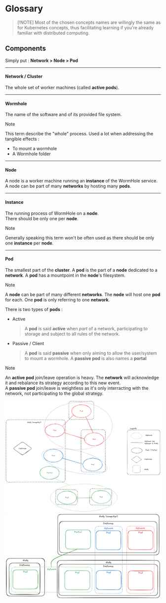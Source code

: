# Glossary
>
> [!NOTE]
> Most of the chosen concepts names are willingly the same as for Kubernetes concepts,
> thus facilitating learning if you're already familiar with distributed computing.

## Components

Simply put :
**Network > Node > Pod**

---

#### Network / Cluster

The whole set of worker machines (called **active pods**).

---

#### Wormhole

The name of the software and of its provided file system.
> [!NOTE]
> This term describe the "whole" process. Used a lot when addressing the tangible effects :
>
> - To mount a wormhole
> - A Wormhole folder

---

#### Node

A node is a worker machine running an **instance** of the WormHole service.<br>
A node can be part of many **networks** by hosting many **pods**.

---

#### Instance

The running process of WormHole on a **node**.<br>
There should be only one per **node**.
> [!NOTE]
> Generally speaking this term won't be often used as there should be only one **instance** per **node**.

---

#### Pod

The smallest part of the **cluster**. A **pod** is the part of a **node** dedicated to a **network**.
A **pod** has a mountpoint in the **node**'s filesystem.
> [!NOTE]
> A **node** can be part of many different **networks**. The **node** will host one **pod** for each.
> One **pod** is only referring to one **network**.

There is two types of **pods** :

- Active
    > A **pod** is said **active** when *part* of a network, participating to storage and subject to all rules of the network.
- Passive / Client
    > A **pod** is said **passive** when only aiming to allow the user/system to mount a wormhole. A **passive pod** is also names a **portal**
    >
> [!NOTE]
> An **active pod** join/leave operation is heavy. The **network** will acknowledge it and rebalance its strategy according to this new event.
> <br>
> A **passive pod** join/leave is weightless as it's only interracting with the network, not participating to the global strategy.
>

![alt text](images/wormhole_graph_2.png)
![alt text](images/wormhole_graph.png)
